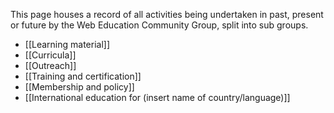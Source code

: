 This page houses a record of all activities being undertaken in past, present or future by the Web Education Community Group, split into sub groups.

* [[Learning material]]
* [[Curricula]]
* [[Outreach]]
* [[Training and certification]]
* [[Membership and policy]]
* [[International education for (insert name of country/language)]]